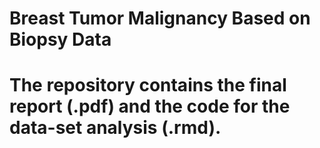 # Breast Tumor Malignancy Based on Biopsy Data
# The repository contains the final report (.pdf) and the code for the data-set analysis (.rmd).
